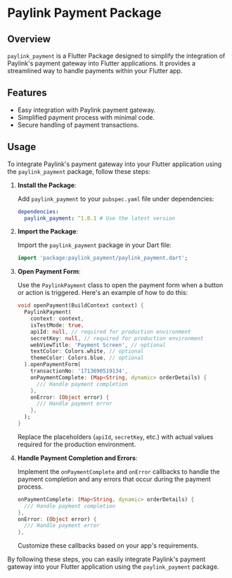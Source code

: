 # Paylink Payment Package

## Overview

`paylink_payment` is a Flutter Package designed to simplify the integration of Paylink's payment gateway into Flutter applications. It provides a streamlined way to handle payments within your Flutter app.

## Features

- Easy integration with Paylink payment gateway.
- Simplified payment process with minimal code.
- Secure handling of payment transactions.

## Usage

To integrate Paylink's payment gateway into your Flutter application using the `paylink_payment` package, follow these steps:

1. **Install the Package**:

   Add `paylink_payment` to your `pubspec.yaml` file under dependencies:

   ```yaml
   dependencies:
     paylink_payment: ^1.0.1 # Use the latest version
   ```

2. **Import the Package**:

   Import the `paylink_payment` package in your Dart file:

   ```dart
   import 'package:paylink_payment/paylink_payment.dart';
   ```

3. **Open Payment Form**:

   Use the `PaylinkPayment` class to open the payment form when a button or action is triggered. Here's an example of how to do this:

   ```dart
   void openPayment(BuildContext context) {
     PaylinkPayment(
       context: context,
       isTestMode: true,
       apiId: null, // required for production environment
       secretKey: null, // required for production environment
       webViewTitle: 'Payment Screen', // optional
       textColor: Colors.white, // optional
       themeColor: Colors.blue, // optional
     ).openPaymentForm(
       transactionNo: '1713690519134',
       onPaymentComplete: (Map<String, dynamic> orderDetails) {
         /// Handle payment completion
       },
       onError: (Object error) {
         /// Handle payment error
       },
     );
   }
   ```

   Replace the placeholders (`apiId`, `secretKey`, etc.) with actual values required for the production environment.

4. **Handle Payment Completion and Errors**:

   Implement the `onPaymentComplete` and `onError` callbacks to handle the payment completion and any errors that occur during the payment process.

   ```dart
   onPaymentComplete: (Map<String, dynamic> orderDetails) {
     /// Handle payment completion
   },
   onError: (Object error) {
     /// Handle payment error
   },
   ```

   Customize these callbacks based on your app's requirements.

By following these steps, you can easily integrate Paylink's payment gateway into your Flutter application using the `paylink_payment` package.
